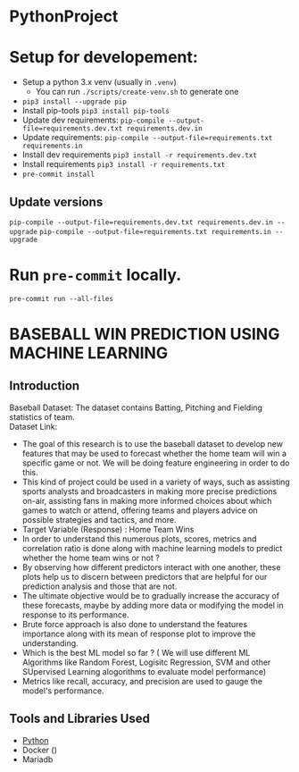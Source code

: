 # PythonProject

# Setup for developement:

- Setup a python 3.x venv (usually in `.venv`)
  - You can run `./scripts/create-venv.sh` to generate one
- `pip3 install --upgrade pip`
- Install pip-tools `pip3 install pip-tools`
- Update dev requirements: `pip-compile --output-file=requirements.dev.txt requirements.dev.in`
- Update requirements: `pip-compile --output-file=requirements.txt requirements.in`
- Install dev requirements `pip3 install -r requirements.dev.txt`
- Install requirements `pip3 install -r requirements.txt`
- `pre-commit install`

## Update versions

`pip-compile --output-file=requirements.dev.txt requirements.dev.in --upgrade`
`pip-compile --output-file=requirements.txt requirements.in --upgrade`

# Run `pre-commit` locally.

`pre-commit run --all-files`

# BASEBALL WIN PREDICTION USING MACHINE LEARNING

## Introduction
Baseball Dataset: The dataset contains Batting, Pitching and Fielding statistics of team.  
Dataset Link: 

- The goal of this research is to use the baseball dataset to develop new features that may be used to forecast whether the home team will win a specific game or not. We will be doing feature engineering in order to do this.
- This kind of project could be used in a variety of ways, such as assisting sports analysts and broadcasters in making more precise predictions on-air, assisting fans in making more informed choices about which games to watch or attend, offering teams and players advice on possible strategies and tactics, and more.
- Target Variable (Response) : Home Team Wins
- In order to understand this numerous plots, scores, metrics and correlation ratio is done along with machine learning models to predict whether the home team wins or not ?
- By observing how different predictors interact with one another, these plots help us to discern between predictors that are helpful for our prediction analysis and those that are not.
- The ultimate objective would be to gradually increase the accuracy of these forecasts, maybe by adding more data or modifying the model in response to its performance.
- Brute force approach is also done to understand the features importance along with its mean of response plot to improve the understanding.
- Which is the best ML model so far ? ( We will use different ML Algorithms like Random Forest, Logisitc Regression, SVM and other SUpervised Learning alogorithms to evaluate model performance)
- Metrics like recall, accuracy, and precision are used to gauge the model's performance.

## Tools and Libraries Used
- [Python](python.org ) 
- Docker ()
- Mariadb 

